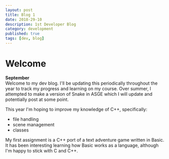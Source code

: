 ```yaml
---
layout: post
title: Blog 1
date: 2018-29-10
description: 1st Developer Blog
category: development
published: true
tags: [dev, blog]
---
```


# Welcome

<b> September </b> <br>
Welcome to my dev blog. I'll be updating this periodically throughout the year to track my progress and learning on my course.
Over summer, I attempted to make a version of Snake in ASGE which I will update and potentially post at some point.

This year I'm hoping to improve my knowledge of C++, specifically:

- file handling
- scene management
- classes

My first assignment is a C++ port of a text adventure game written in Basic.<br>
It has been interesting learning how Basic works as a language, although I'm happy to stick with C and C++.
